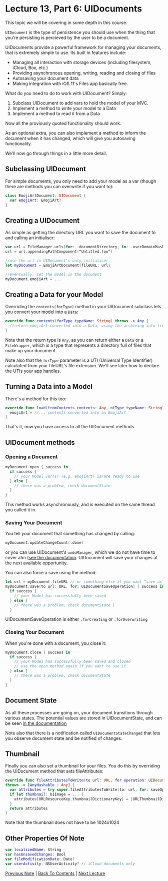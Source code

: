 # Lecture 13, Part 6: UIDocuments

This topic we will be covering in some depth in this course.

`UIDocument` is the type of persistence you should use when the thing that you're persisting is percieved by the user to be a document.

UIDocuments provide a powerful framework for managing your documents, that is extremely simple to use. Its built in features include:
* Managing all interaction with storage devices (including filesystem, iCloud, Box, etc.)
* Providing asynchronous opening, writing, reading and closing of files
* Autosaving your document data
* Making integration with iOS 11's Files app basically free.

What do you need to do to work with UIDocument? Simply: 
1. Subclass UIDocument to add vars to hold the model of your MVC.
2. Implement a method to write your model to a Data
3. Implement a method to read it from a Data

Now all the proviously quoted functionality should work.

As an optional extra, you can also implement a method to inform the document when it has changed, which will give you autosaving functionality.

We'll now go through things in a little more detail.

## Subclassing UIDocument

For simple documents, you only need to add your model as a var (though there are methods you can overwrite if you want to):

```Swift
class EmojiArtDocument: UIDocument {
  var emojiArt: EmojiArt?
}
```

## Creating a UIDocument

As simple as getting the directory URL you want to save the document to and calling an initialiser:

```Swift
var url = FileManager.urls(for: .documentDirectory, in: .userDomainMask).first! 
url = url.appendingPathComponent(“Untitled.foo”)

//use the url in UIDocument's only initialiser
let myDocument = EmojiArtDocument(fileURL: url)

//eventually, set the model in the document
myDocument.emojiArt = ...
```

## Creating a Data for your Model

Overriding the `contents(forType)` method in your UIDocument subclass lets you convert your model into a `Data`:

```Swift
override func contents(forType typeName: String) throws -> Any {
  //return emojiArt converted into a Data, using the archiving info from earlier on
}
```

Note that the return type is `Any`, as you can return either a `Data` or a `FileWrapper`, which is a type that represents a directory full of files that make up your document.

Note also that the `forType` parameter is a UTI (Universal Type Identifier) calculated from your fileURL's file extension. We'll see later how to declare the UTIs your app handles.

## Turning a Data into a Model

There's a method for this too:

```Swift
override func load(fromContents contents: Any, ofType typeName: String?) throws {
  emojiArt = //... contents converted into an EmojiArt
}
```

That's it, now you have access to all the UIDocument methods.

## UIDocument methods

### Opening a Document

```Swift
myDocument.open { success in
  if success {
    // your Model var(s) (e.g. emojiArt) is/are ready to use 
  } else {
    // there was a problem, check documentState 
  }
}
```

This method works asynchronously, and is executed on the same thread you called it in.

### Saving Your Document

You tell your document that something has changed by calling:

```Swift
myDocument.updateChangeCount(.done)
```
or you can use UIDocument's `undoManager`, which we do not have time to cover atm ([see the documentation](https://developer.apple.com/documentation/uikit/uidocument/1619953-undomanager). UIDocument will save your changes at the next available opportunity.

You can also force a save using the method:
```Swift
let url = myDocument.fileURL // or something else if you want “save as” 
myDocument.save(to url: URL, for: UIDocumentSaveOperation) { success in
  if success {
    // your Model has successfully been saved
  } else {
    // there was a problem, check documentState }
  }
```
UIDocumentSaveOperation is either `.forCreating` or `.forOverwriting`

### Closing Your Document

When you're done with a document, you close it:
```Swift
myDocument.close { success in
  if success {
    // your Model has successfully been saved and closed
    // use the open method again if you want to use it 
  } else {
    // there was a problem, check documentState 
  }
}
```

## Document State

As all these processes are going on, your document transitions through various states. The potential values are stored in UIDocumentState, and can be seen [in the documentation](https://developer.apple.com/documentation/uikit/uidocumentstate)

Note also that there is a notification called `UIDocumentStateChanged` that lets you observe document state and be notified of changes.

## Thumbnail

Finally you can also set a thumbnail for your files. You do this by overriding the UIDocument method that sets fileAttributes:

```Swift
override func fileAttributesToWrite(to url: URL, for operation: UIDocumentSaveOperation)
throws -> [AnyHashable : Any] {
  var attributes = try super.fileAttributesToWrite(to: url, for: saveOperation) 
  if let thumbnail: UIImage = ... {
    attributes[URLResourceKey.thumbnailDictionaryKey] = [URLThumbnailDictionaryItem.NSThumbnail1024x1024SizeKey:thumbnail]
  }
  return attributes
}
```

Note that the thumbnail does not have to be 1024x1024

## Other Properties Of Note

```Swift
var localizedName: String
var hasUnsavedChanges: Bool
var fileModificationDate: Date?
var userActivity: NSUserActivity? // iCloud documents only
```

[Previous Note](../Lecture%2013%20-%20Persistance/Part%205%20-%20Cloud%20Kit.md) | [Back To Contents](https://github.com/Firanus/stanford-iOS-lecture-notes) | [Next Lecture](../Lecture%2014%20-%20Persistence%20Demo/Part%200%20-%20Intro.md)